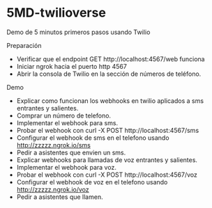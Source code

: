 # 5MD-twilioverse
Demo de 5 minutos primeros pasos usando Twilio

Preparación
- Verificar que el endpoint GET http://localhost:4567/web funciona
- Iniciar ngrok hacia el puerto http 4567
- Abrir la consola de Twilio en la sección de números de teléfono.

Demo
- Explicar como funcionan los webhooks en twilio aplicados a sms entrantes y salientes.
- Comprar un número de telefono.
- Implementar el webhook para sms.
- Probar el webhook con curl -X POST http://localhost:4567/sms  
- Configurar el webhook de sms en el telefono usando http://zzzzz.ngrok.io/sms
- Pedir a asistentes que envien un sms.
- Explicar webhooks para llamadas de voz entrantes y salientes.
- Implementar el webhook para voz.
- Probar el webhook con curl -X POST http://localhost:4567/voz
- Configurar el webhook de voz en el telefono usando http://zzzzz.ngrok.io/voz
- Pedir a asistentes que llamen.
